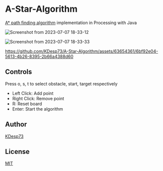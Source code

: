 # A-Star-Algorithm

[A* path finding algorithm](https://en.wikipedia.org/wiki/A*_search_algorithm) implementation in Processing with Java

![Screenshot from 2023-07-07 18-33-12](https://github.com/KDesp73/A-Star-Algorithm/assets/63654361/be28442b-2aee-4aae-aa27-3520b785d61b)

![Screenshot from 2023-07-07 18-33-33](https://github.com/KDesp73/A-Star-Algorithm/assets/63654361/304714bf-8073-47fe-a84c-41d2cce346dc)





https://github.com/KDesp73/A-Star-Algorithm/assets/63654361/6bf92e04-5613-4b26-8395-2b66a4388d60






## Controls

Press o, s, t to select obstacle, start, target respectively

- Left Click: Add point
- Right Click: Remove point
- R: Reset board
- Enter: Start the algorithm

## Author 

[KDesp73](https://github.com/KDesp73)

## License

[MIT](LICENSE)
